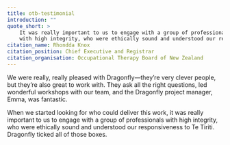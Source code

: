 ```yaml
---
title: otb-testimonial
introduction: ""
quote_short: >
    It was really important to us to engage with a group of professionals 
    with high integrity, who were ethically sound and understood our responsiveness to Te Tiriti. Dragonfly ticked all of those boxes.
citation_name: Rhondda Knox
citation_position: Chief Executive and Registrar
citation_organisation: Occupational Therapy Board of New Zealand 
---
```



We were really, really pleased with Dragonfly—they’re very clever people, but they’re also great to work with. They 
ask all the right questions, led wonderful workshops with our team, and the Dragonfly project manager, Emma, was fantastic.

When we started looking for who could deliver this work, it was really important to us to engage with a group of professionals 
with high integrity, who were ethically sound and understood our responsiveness to Te Tiriti. Dragonfly ticked all of those boxes.




